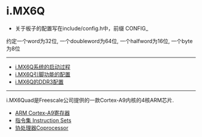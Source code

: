# i.MX6Q

* 关于板子的配置写在include/config.h中，前缀 CONFIG_

约定一个word为32位, 一个doubleword为64位, 一个halfword为16位, 一个byte为8位

---

* [i.MX6Q系统的启动过程](/docs/system_boot.md)
* [i.MX6Q引脚功能的配置](/docs/iomux.md)
* [i.MX6Q的DDR3配置](/docs/mmdc.md)

---

i.MX6Quad是Freescale公司提供的一款Cortex-A9内核的4核ARM芯片.

* [ARM Cortex-A9寄存器](/docs/cortex_a9/cortex_a9.md)
* [指令集 Instruction Sets](/docs/cortex_a9/instruction_sets.md)
* [协处理器Coprocessor](/docs/cortex_a9/coprocessor.md)
